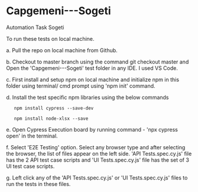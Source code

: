 # Capgemeni---Sogeti
Automation Task Sogeti

   To run these tests on local machine.

   a. Pull the repo on local machine from Github.

   b. Checkout to master branch using the command git checkout master and Open the 'Capgemeni---Sogeti' test folder in any IDE. I used VS 
      Code.

   c. First install and setup npm on local machine and initialize npm in this folder using terminal/ cmd prompt using 'npm init' command.

   d. Install the test specific npm libraries using the below commands

       npm install cypress --save-dev

       npm install node-xlsx --save

   e. Open Cypress Execution board by running command  - 'npx cypress open' in the terminal.

   f. Select 'E2E Testing' option. Select any browser type and after selecting the browser, the list of files appear on the left side.
     'API Tests.spec.cy.js' file has the  2 API test case scripts and 'UI Tests.spec.cy.js' file has the set of 3 UI test case scripts.
   
   g. Left click any of the 'API Tests.spec.cy.js' or 'UI Tests.spec.cy.js' files to run the tests in these files.
